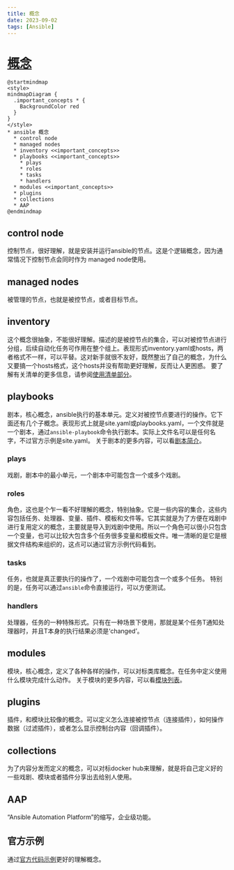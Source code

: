 ```yaml
---
title: 概念
date: 2023-09-02
tags: [Ansible]
---
```

# [概念][1]
```plantuml
@startmindmap
<style>
mindmapDiagram {
  .important_concepts * {
    BackgroundColor red
  }
}
</style>
* ansible 概念
  * control node
  * managed nodes
  * inventory <<important_concepts>>
  * playbooks <<important_concepts>>
    * plays
    * roles
    * tasks
    * handlers
  * modules <<important_concepts>>
  * plugins
  * collections
  * AAP
@endmindmap
```

## control node
控制节点，很好理解，就是安装并运行ansible的节点。这是个逻辑概念，因为通常情况下控制节点会同时作为 managed node使用。

## managed nodes
被管理的节点，也就是被控节点，或者目标节点。

## inventory
这个概念很抽象，不能很好理解。描述的是被控节点的集合，可以对被控节点进行分组，后续自动化任务可作用在整个组上。表现形式inventory.yaml或hosts，两者格式不一样，可以平替。这对新手就很不友好，既然整出了自己的概念，为什么又要搞一个hosts格式，这个hosts并没有帮助更好理解，反而让人更困惑。
要了解有关清单的更多信息，请参阅[使用清单部分][2]。

## playbooks
剧本，核心概念，ansible执行的基本单元。定义对被控节点要进行的操作。它下面还有几个子概念。表现形式上就是site.yaml或playbooks.yaml，一个文件就是一个剧本，通过`ansible-playbook`命令执行剧本。实际上文件名可以是任何名字，不过官方示例是site.yaml。
关于剧本的更多内容，可以看[剧本简介][3]。

### plays
戏剧，剧本中的最小单元，一个剧本中可能包含一个或多个戏剧。

### roles
角色，这也是个乍一看不好理解的概念，特别抽象。它是一些内容的集合，这些内容包括任务、处理器、变量、插件、模板和文件等。它其实就是为了方便在戏剧中进行复用定义的概念，主要就是导入到戏剧中使用。所以一个角色可以很小只包含一个变量，也可以比较大包含多个任务很多变量和模板文件。唯一清晰的是它是根据文件结构来组织的，这点可以通过官方示例代码看到。

### tasks
任务，也就是真正要执行的操作了，一个戏剧中可能包含一个或多个任务。
特别的是，任务可以通过`ansible`命令直接运行，可以方便测试。

### handlers
处理器，任务的一种特殊形式。只有在一种场景下使用，那就是某个任务T通知处理器时，并且T本身的执行结果必须是‘changed’。

## modules
模块，核心概念，定义了各种各样的操作，可以对标类库概念。在任务中定义使用什么模块完成什么动作。
关于模块的更多内容，可以看[模块列表][4]。

## plugins
插件，和模块比较像的概念。可以定义怎么连接被控节点（连接插件），如何操作数据（过滤插件），或者怎么显示控制台内容（回调插件）。

## collections
为了内容分发而定义的概念，可以对标docker hub来理解，就是将自己定义好的一些戏剧、模块或者插件分享出去给别人使用。

## AAP
“Ansible Automation Platform”的缩写，企业级功能。

## 官方示例
通过[官方代码示例][5]更好的理解概念。

[1]: https://docs.ansible.com/ansible/6/user_guide/basic_concepts.html
[2]: https://docs.ansible.com/ansible/6/user_guide/intro_inventory.html#intro-inventory
[3]: https://docs.ansible.com/ansible/6/user_guide/playbooks_intro.html#about-playbooks
[4]: https://docs.ansible.com/ansible/6/collections/index.html#list-of-collections
[5]: https://github.com/ansible/ansible-examples
